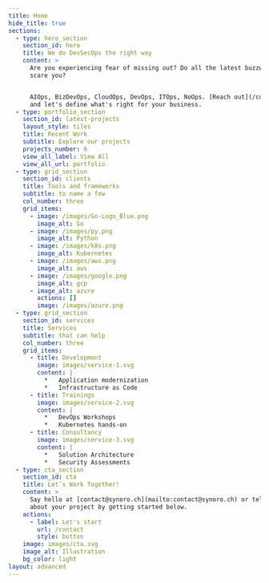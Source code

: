 ```yaml
---
title: Home
hide_title: true
sections:
  - type: hero_section
    section_id: hero
    title: We do DevSecOps the right way
    content: >
      Are you experiencing fear of missing out? Do all the latest buzzwords
      scare you?


      AIOps, BizDevOps, CloudOps, DevOps, ITOps, NoOps. [Reach out](/contact/)
      and let's define what's right for your business.
  - type: portfolio_section
    section_id: latest-projects
    layout_style: tiles
    title: Recent Work
    subtitle: Explore our projects
    projects_number: 6
    view_all_label: View All
    view_all_url: portfolio
  - type: grid_section
    section_id: clients
    title: Tools and frameworks
    subtitle: to name a few
    col_number: three
    grid_items:
      - image: /images/Go-Logo_Blue.png
        image_alt: Go
      - image: /images/py.png
        image_alt: Python
      - image: /images/k8s.png
        image_alt: Kubernetes
      - image: /images/aws.png
        image_alt: aws
      - image: /images/google.png
        image_alt: gcp
      - image_alt: azure
        actions: []
        image: /images/azure.png
  - type: grid_section
    section_id: services
    title: Services
    subtitle: that can help
    col_number: three
    grid_items:
      - title: Development
        image: images/service-1.svg
        content: |
          *   Application modernization
          *   Infrastructure as Code
      - title: Trainings
        image: images/service-2.svg
        content: |
          *   DevOps Workshops
          *   Kubernetes hands-on
      - title: Consultancy
        image: images/service-3.svg
        content: |
          *   Solution Architecture
          *   Security Assessments
  - type: cta_section
    section_id: cta
    title: Let’s Work Together!
    content: >
      Say hello at [contact@synoro.ch](mailto:contact@synoro.ch) or tell us more
      about your project by getting started below.
    actions:
      - label: Let's start
        url: /contact
        style: button
    image: images/cta.svg
    image_alt: Illustration
    bg_color: light
layout: advanced
---
```

